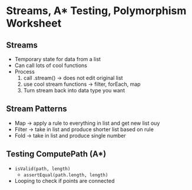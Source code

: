# Streams, A* Testing, Polymorphism Worksheet

## Streams
- Temporary state for data from a list
- Can call lots of cool functions
- Process
    1. call .stream() -> does not edit original list
    2. use cool stream functions -> filter, forEach, map
    3. Turn stream back into data type you want

## Stream Patterns
- Map -> apply a rule to everything in list and get new list ouy
- Filter -> take in list and produce shorter list based on rule
- Fold -> take in list and produce single number

## Testing ComputePath (A*)
- `isValid(path, length)`
    - `assertEqual(path.length, length)`
- Looping to check if points are connected